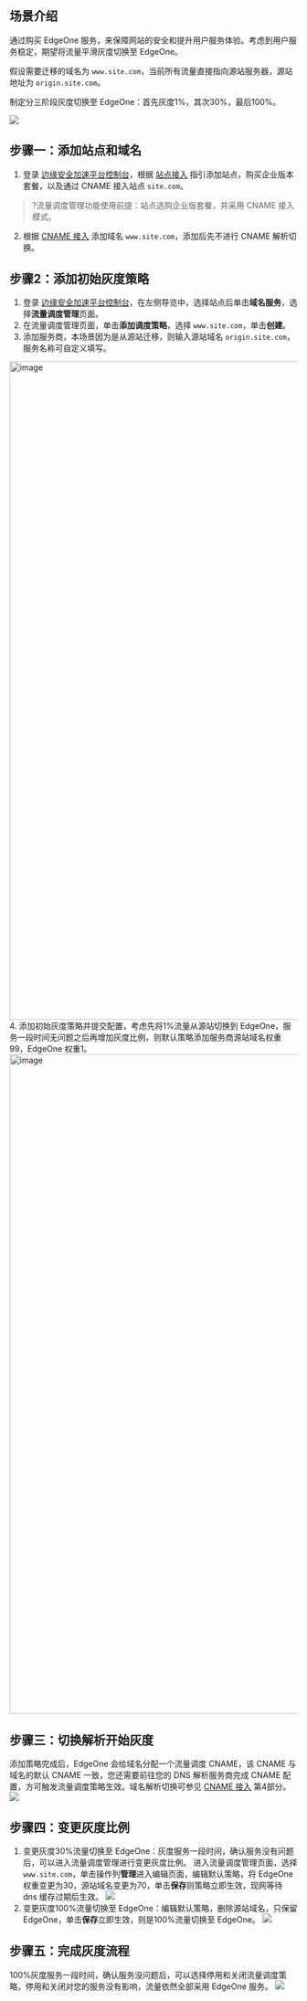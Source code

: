 ## 场景介绍
通过购买 EdgeOne 服务，来保障网站的安全和提升用户服务体验。考虑到用户服务稳定，期望将流量平滑灰度切换至 EdgeOne。
 
假设需要迁移的域名为 `www.site.com`，当前所有流量直接指向源站服务器，源站地址为 `origin.site.com`。

制定分三阶段灰度切换至 EdgeOne：首先灰度1%，其次30%，最后100%。

![](https://qcloudimg.tencent-cloud.cn/raw/9fbd9c59c70a4c105fa5fa940efff6b8.png)


## 步骤一：添加站点和域名
1. 登录 [边缘安全加速平台控制台](https://console.cloud.tencent.com/edgeone)，根据 [站点接入](https://cloud.tencent.com/document/product/1552/70788) 指引添加站点，购买企业版本套餐，以及通过 CNAME 接入站点 `site.com`。
>?流量调度管理功能使用前提：站点选购企业版套餐，并采用 CNAME 接入模式。

2. 根据 [CNAME 接入](https://cloud.tencent.com/document/product/1552/70824) 添加域名 `www.site.com`，添加后先不进行 CNAME 解析切换。

## 步骤2：添加初始灰度策略

1. 登录 [边缘安全加速平台控制台](https://console.cloud.tencent.com/edgeone)，在左侧导览中，选择站点后单击**域名服务**，选择**流量调度管理**页面。
2. 在流量调度管理页面，单击**添加调度策略**，选择 `www.site.com`，单击**创建**。
3. 添加服务商，本场景因为是从源站迁移，则输入源站域名 `origin.site.com`，服务名称可自定义填写。
<img width="1153" alt="image" src="https://user-images.githubusercontent.com/116173601/204138663-dcd17898-5484-4f44-8db6-47e5f143f6f0.png">
4. 添加初始灰度策略并提交配置，考虑先将1%流量从源站切换到 EdgeOne，服务一段时间无问题之后再增加灰度比例，则默认策略添加服务商源站域名权重99，EdgeOne 权重1。
<img width="1155" alt="image" src="https://user-images.githubusercontent.com/116173601/204138748-21565ddb-4c56-42d9-b4a9-850c8227edd7.png">

## 步骤三：切换解析开始灰度

添加策略完成后，EdgeOne 会给域名分配一个流量调度 CNAME，该 CNAME 与域名的默认 CNAME 一致，您还需要前往您的 DNS 解析服务商完成 CNAME 配置，方可触发流量调度策略生效。域名解析切换可参见 [CNAME 接入](https://cloud.tencent.com/document/product/1552/70824) 第4部分。
![](https://qcloudimg.tencent-cloud.cn/raw/d91fd285951411702432814413cc2a7a.png)

## 步骤四：变更灰度比例
1. 变更灰度30%流量切换至 EdgeOne：灰度服务一段时间，确认服务没有问题后，可以进入流量调度管理进行变更灰度比例。
进入流量调度管理页面，选择 `www.site.com`，单击操作列**管理**进入编辑页面，编辑默认策略，将 EdgeOne 权重变更为30，源站域名变更为70，单击**保存**则策略立即生效，现网等待 dns 缓存过期后生效。
![](https://qcloudimg.tencent-cloud.cn/raw/ef268408369a23587d1b811e9b278c0c.png)
2. 变更灰度100%流量切换至 EdgeOne：编辑默认策略，删除源站域名，只保留 EdgeOne，单击**保存**立即生效，则是100%流量切换至 EdgeOne。
![](https://qcloudimg.tencent-cloud.cn/raw/7592020d076edec1da90e3517f957895.png)


## 步骤五：完成灰度流程
100%灰度服务一段时间，确认服务没问题后，可以选择停用和关闭流量调度策略，停用和关闭对您的服务没有影响，流量依然全部采用 EdgeOne 服务。
![](https://qcloudimg.tencent-cloud.cn/raw/6ff66eb5df1796f11874533d9f2b8693.png)

